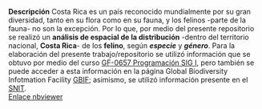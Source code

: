 __Descripción__
Costa Rica es un país reconocido mundialmente por su gran diversidad, tanto en su flora como en su fauna, y los felinos -parte de la fauna- no son la excepción. Por lo que, por medio del presente repositorio se realizó un __análisis de espacial de la distribución__ -dentro del territorio nacional, __Costa Rica__- de los __felino__, según _**especie**_ y _**género**_.
Para la elaboración del presente trabajo/repositorio se utilizó información que se obtuvo por medio del curso [GF-0657 Programación SIG I](https://gf0657-programacionsig.github.io/2022-ii/index.html), pero también se puede acceder a esta información en la página Global Biodiversity Infotmation Facility [GBIF](https://www.gbif.org/); asimismo, se utilizó información presente en el [SNIT](https://www.snitcr.go.cr/).  
[Enlace nbviewer](https://nbviewer.org/github/CaLuis24/Tarea3/blob/main/Tarea3.ipynb) 
